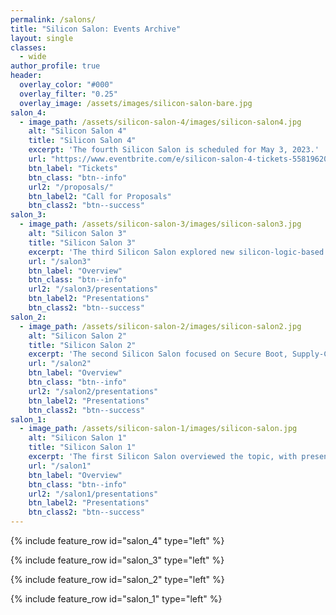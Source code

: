 ```yaml
---
permalink: /salons/
title: "Silicon Salon: Events Archive"
layout: single
classes:
  - wide
author_profile: true
header:
  overlay_color: "#000"
  overlay_filter: "0.25"
  overlay_image: /assets/images/silicon-salon-bare.jpg
salon_4:
  - image_path: /assets/silicon-salon-4/images/silicon-salon4.jpg
    alt: "Silicon Salon 4"
    title: "Silicon Salon 4"
    excerpt: 'The fourth Silicon Salon is scheduled for May 3, 2023.'
    url: "https://www.eventbrite.com/e/silicon-salon-4-tickets-558196208887"
    btn_label: "Tickets"
    btn_class: "btn--info"
    url2: "/proposals/"
    btn_label2: "Call for Proposals"
    btn_class2: "btn--success"
salon_3:
  - image_path: /assets/silicon-salon-3/images/silicon-salon3.jpg
    alt: "Silicon Salon 3"
    title: "Silicon Salon 3"
    excerpt: 'The third Silicon Salon explored new silicon-logic-based cryptographic functionality including MPC.'
    url: "/salon3"
    btn_label: "Overview"
    btn_class: "btn--info"
    url2: "/salon3/presentations"
    btn_label2: "Presentations"
    btn_class2: "btn--success"
salon_2:
  - image_path: /assets/silicon-salon-2/images/silicon-salon2.jpg
    alt: "Silicon Salon 2"
    title: "Silicon Salon 2"
    excerpt: 'The second Silicon Salon focused on Secure Boot, Supply-Chain Security, and Firmware Upgrades.'
    url: "/salon2"
    btn_label: "Overview"
    btn_class: "btn--info"
    url2: "/salon2/presentations"
    btn_label2: "Presentations"
    btn_class2: "btn--success"
salon_1:
  - image_path: /assets/silicon-salon-1/images/silicon-salon.jpg
    alt: "Silicon Salon 1"
    title: "Silicon Salon 1"
    excerpt: 'The first Silicon Salon overviewed the topic, with presentations from CrossBar, Libre-SOC, Proxy, and Tropic Square.'
    url: "/salon1"
    btn_label: "Overview"
    btn_class: "btn--info"
    url2: "/salon1/presentations"
    btn_label2: "Presentations"
    btn_class2: "btn--success"
---
```


{% include feature_row id="salon_4" type="left" %}

{% include feature_row id="salon_3" type="left" %}

{% include feature_row id="salon_2" type="left" %}

{% include feature_row id="salon_1" type="left" %}
